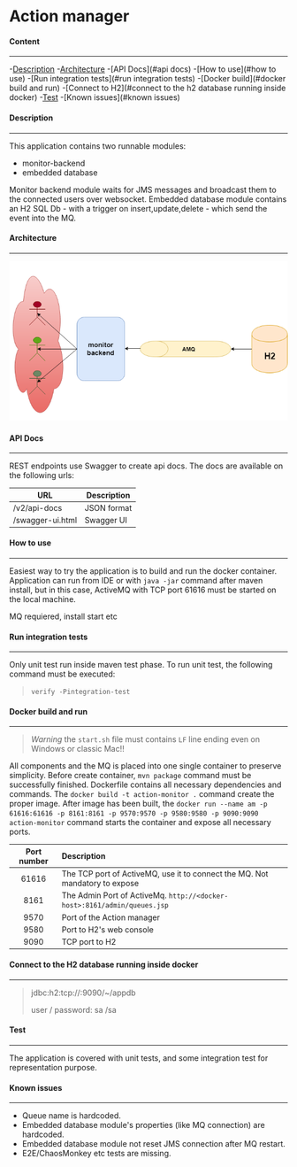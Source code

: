# Action manager

#### Content

---
-[Description](#description)
-[Architecture](#architecture)
-[API Docs](#api docs)
-[How to use](#how to use)
-[Run integration tests](#run integration tests)
-[Docker build](#docker build and run)
-[Connect to H2](#connect to the h2 database running inside docker)
-[Test](#test)
-[Known issues](#known issues)

#### Description

---
This application contains two runnable modules:
* monitor-backend
* embedded database

Monitor backend module waits for JMS messages and broadcast them to the connected users over websocket.
Embedded database module contains an H2 SQL Db - with a trigger on insert,update,delete - which send 
the event into the MQ. 

#### Architecture

---
![picture alt](https://github.com/zlaval/Diagrams/blob/master/architecture.png "diagram")

#### API Docs

---
REST endpoints use Swagger to create api docs. The docs are available on the following urls:

|URL|Description|
|---|---------|
|/v2/api-docs|JSON format|
|/swagger-ui.html|Swagger UI|

#### How to use

---
Easiest way to try the application is to build and run the docker container.
Application can run from IDE or with `java -jar` command after maven install, but
in this case, ActiveMQ with TCP port 61616 must be started on the local machine.

MQ requiered, install start etc


#### Run integration tests

---
Only unit test run inside maven test phase. To run unit test, the following command must be executed:
>`verify -Pintegration-test`

#### Docker build and run

---
>*Warning*
>the `start.sh` file must contains `LF` line ending even on Windows or classic Mac!!

All components and the MQ is placed into one single container to preserve simplicity.
Before create container, `mvn package` command must be successfully finished.
Dockerfile contains all necessary dependencies and commands.
The `docker build -t action-monitor .` command create the proper image.
After image has been built, the 
`docker run --name am -p 61616:61616 -p 8161:8161 -p 9570:9570 -p 9580:9580 -p 9090:9090 action-monitor`
command starts the container and expose all necessary ports.

|Port number| Description|
|:---------:|:----------|
|61616      |The TCP port of ActiveMQ, use it to connect the MQ. Not mandatory to expose|
|8161       |The Admin Port of ActiveMq. `http://<docker-host>:8161/admin/queues.jsp`|
|9570       |Port of the Action manager|
|9580       |Port to H2's web console|
|9090       |TCP port to H2|

#### Connect to the H2 database running inside docker

---
>jdbc:h2:tcp://<docker-host>:9090/~/appdb
>
>user / password: sa /sa

#### Test

---
The application is covered with unit tests, and some integration test for representation purpose.

#### Known issues

---
* Queue name is hardcoded.
* Embedded database module's properties (like MQ connection) are hardcoded.
* Embedded database module not reset JMS connection after MQ restart.
* E2E/ChaosMonkey etc tests are missing.




